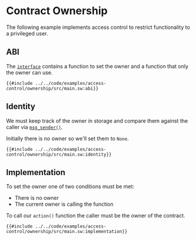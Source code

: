 # Contract Ownership

The following example implements access control to restrict functionality to a privileged user.

## ABI

The [`interface`](../language/program-types/contract.md) contains a function to set the owner and a function that only the owner can use.

```sway
{{#include ../../code/examples/access-control/ownership/src/main.sw:abi}}
```

## Identity

We must keep track of the owner in storage and compare them against the caller via [`msg_sender()`](../operations/call-data/msg-sender.md).

Initially there is no owner so we'll set them to `None`.

```sway
{{#include ../../code/examples/access-control/ownership/src/main.sw:identity}}
```

## Implementation

To set the owner one of two conditions must be met:

- There is no owner
- The current owner is calling the function

To call our `action()` function the caller must be the owner of the contract.

```sway
{{#include ../../code/examples/access-control/ownership/src/main.sw:implementation}}
```
